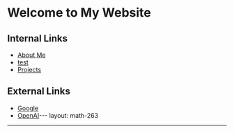 # Welcome to My Website

## Internal Links

- [About Me](about.md)
- [test](/download/admission-control.pdf)
- [Projects](projects.md)

## External Links

- [Google](https://www.google.com/)
- [OpenAI](https://www.openai.com/)---
layout: math-263
---
